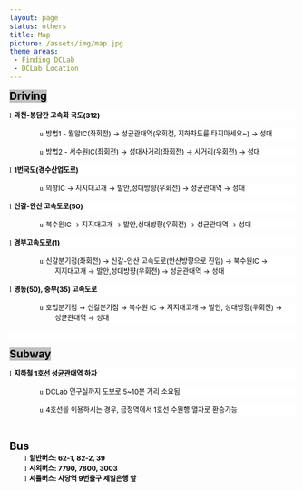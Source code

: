 ```yaml
---
layout: page
status: others
title: Map
picture: /assets/img/map.jpg
theme_areas:
 - Finding DCLab
 - DCLab Location
---
```


<p class=MsoNormal style='margin-bottom:0cm;line-height:normal;text-autospace: ideograph-other;word-break:keep-all'><b><span lang=EN-US style='font-size:14.0pt; color:black;background:silver'>Driving</span></b></p>

<p class=MsoListParagraph style='margin-left:20.0pt;text-indent:-20.0pt;
line-height:13.5pt;background:white;text-autospace:ideograph-other;word-break:
keep-all'><span lang=EN-US style='font-size:9.0pt;font-family:Wingdings;
color:black'>l<span style='font:7.0pt "Times New Roman"'>&nbsp; </span></span><b><span
style='font-size:9.0pt;color:black'>과천<span lang=EN-US>-</span>봉담간 고속화 국도<span
lang=EN-US>(312)</span></span></b></p>

<p class=MsoListParagraph style='margin-left:60.0pt;text-indent:-20.0pt;
line-height:13.5pt;background:white;text-autospace:ideograph-other;word-break:
keep-all'><span lang=EN-US style='font-size:9.0pt;font-family:Wingdings;
color:black'>u<span style='font:7.0pt "Times New Roman"'>&nbsp; </span></span><span
style='font-size:9.0pt;color:black'>방법<span lang=EN-US>1 - </span>월암<span
lang=EN-US>IC(</span>좌회전<span lang=EN-US>) </span>→ 성균관대역<span lang=EN-US>(</span>우회전<span
lang=EN-US>, </span>지하차도를 타지마세요<span lang=EN-US>~) </span>→ 성대</span></p>

<p class=MsoListParagraph style='margin-left:60.0pt;text-indent:-20.0pt;
line-height:13.5pt;background:white;text-autospace:ideograph-other;word-break:
keep-all'><span lang=EN-US style='font-size:9.0pt;font-family:Wingdings;
color:black'>u<span style='font:7.0pt "Times New Roman"'>&nbsp; </span></span><span
style='font-size:9.0pt;color:black'>방법<span lang=EN-US>2 - </span>서수원<span
lang=EN-US>IC(</span>좌회전<span lang=EN-US>) </span>→ 성대사거리<span lang=EN-US>(</span>좌회전<span
lang=EN-US>) </span>→ 사거리<span lang=EN-US>(</span>우회전<span lang=EN-US>) </span>→
성대</span></p>

<p class=MsoListParagraph style='margin-left:20.0pt;text-indent:-20.0pt;
line-height:13.5pt;background:white;text-autospace:ideograph-other;word-break:
keep-all'><span lang=EN-US style='font-size:9.0pt;font-family:Wingdings;
color:black'>l<span style='font:7.0pt "Times New Roman"'>&nbsp; </span></span><b><span
lang=EN-US style='font-size:9.0pt;color:black'>1</span></b><b><span
style='font-size:9.0pt;color:black'>번국도<span lang=EN-US>(</span>경수산업도로<span
lang=EN-US>)</span></span></b></p>

<p class=MsoListParagraph style='margin-left:60.0pt;text-indent:-20.0pt;
line-height:13.5pt;background:white;text-autospace:ideograph-other;word-break:
keep-all'><span lang=EN-US style='font-size:9.0pt;font-family:Wingdings;
color:black'>u<span style='font:7.0pt "Times New Roman"'>&nbsp; </span></span><span
style='font-size:9.0pt;color:black'>의왕<span lang=EN-US>IC </span>→ 지지대고개 → 발안<span
lang=EN-US>,</span>성대방향<span lang=EN-US>(</span>우회전<span lang=EN-US>) </span>→ 성균관대역
→ 성대</span></p>

<p class=MsoListParagraph style='margin-left:20.0pt;text-indent:-20.0pt;
line-height:13.5pt;background:white;text-autospace:ideograph-other;word-break:
keep-all'><span lang=EN-US style='font-size:9.0pt;font-family:Wingdings;
color:black'>l<span style='font:7.0pt "Times New Roman"'>&nbsp; </span></span><b><span
style='font-size:9.0pt;color:black'>신갈<span lang=EN-US>-</span>안산 고속도로<span
lang=EN-US>(50)</span></span></b></p>

<p class=MsoListParagraph style='margin-left:60.0pt;text-indent:-20.0pt;
line-height:13.5pt;background:white;text-autospace:ideograph-other;word-break:
keep-all'><span lang=EN-US style='font-size:9.0pt;font-family:Wingdings;
color:black'>u<span style='font:7.0pt "Times New Roman"'>&nbsp; </span></span><span
style='font-size:9.0pt;color:black'>북수원<span lang=EN-US>IC </span>→ 지지대고개 → 발안<span
lang=EN-US>,</span>성대방향<span lang=EN-US>(</span>우회전<span lang=EN-US>) </span>→ 성균관대역
→ 성대</span></p>

<p class=MsoListParagraph style='margin-left:20.0pt;text-indent:-20.0pt;
line-height:13.5pt;background:white;text-autospace:ideograph-other;word-break:
keep-all'><span lang=EN-US style='font-size:9.0pt;font-family:Wingdings;
color:black'>l<span style='font:7.0pt "Times New Roman"'>&nbsp; </span></span><b><span
style='font-size:9.0pt;color:black'>경부고속도로<span lang=EN-US>(1)</span></span></b></p>

<p class=MsoListParagraph style='margin-left:60.0pt;text-indent:-20.0pt;
line-height:13.5pt;background:white;text-autospace:ideograph-other;word-break:
keep-all'><span lang=EN-US style='font-size:9.0pt;font-family:Wingdings;
color:black'>u<span style='font:7.0pt "Times New Roman"'>&nbsp; </span></span><span
style='font-size:9.0pt;color:black'>신갈분기점<span lang=EN-US>(</span>좌회전<span
lang=EN-US>) </span>→ 신갈<span lang=EN-US>-</span>안산 고속도로<span lang=EN-US>(</span>안산방향으로
진입<span lang=EN-US>) </span>→ 북수원<span lang=EN-US>IC </span>→ 지지대고개 → 발안<span
lang=EN-US>,</span>성대방향<span lang=EN-US>(</span>우회전<span lang=EN-US>)&nbsp;</span>→
성균관대역 → 성대</span></p>

<p class=MsoListParagraph style='margin-left:20.0pt;text-indent:-20.0pt;
line-height:13.5pt;background:white;text-autospace:ideograph-other;word-break:
keep-all'><span lang=EN-US style='font-size:9.0pt;font-family:Wingdings;
color:black'>l<span style='font:7.0pt "Times New Roman"'>&nbsp; </span></span><b><span
style='font-size:9.0pt;color:black'>영동<span lang=EN-US>(50), </span>중부<span
lang=EN-US>(35) </span>고속도로</span></b></p>

<p class=MsoListParagraph style='margin-left:60.0pt;text-indent:-20.0pt;
line-height:13.5pt;background:white;text-autospace:ideograph-other;word-break:
keep-all'><span lang=EN-US style='font-size:9.0pt;font-family:Wingdings;
color:black'>u<span style='font:7.0pt "Times New Roman"'>&nbsp; </span></span><span
style='font-size:9.0pt;color:black'>호법분기점 → 신갈분기점 → 북수원 <span lang=EN-US>IC </span>→
지지대고개 → 발안<span lang=EN-US>, </span>성대방향<span lang=EN-US>(</span>우회전<span
lang=EN-US>) </span>→ 성균관대역 → 성대</span></p>

<p class=MsoNormal style='line-height:normal;background:white;text-autospace:
ideograph-other;word-break:keep-all'><span lang=EN-US style='font-size:9.0pt;
color:black'>&nbsp;</span></p>

<p class=MsoNormal style='margin-bottom:0cm;line-height:normal;text-autospace:
ideograph-other;word-break:keep-all'><b><span lang=EN-US style='font-size:14.0pt;
color:black;background:silver'>Subway</span></b></p>

<p class=MsoListParagraph style='margin-left:20.0pt;text-indent:-20.0pt;
line-height:13.5pt;background:white;text-autospace:ideograph-other;word-break:
keep-all'><span lang=EN-US style='font-size:9.0pt;font-family:Wingdings;
color:black'>l<span style='font:7.0pt "Times New Roman"'>&nbsp; </span></span><b><span
style='font-size:9.0pt;color:black'>지하철<span lang=EN-US> 1</span>호선 성균관대역 하차</span></b></p>

<p class=MsoListParagraph style='margin-left:60.0pt;text-indent:-20.0pt;
line-height:13.5pt;background:white;text-autospace:ideograph-other;word-break:
keep-all'><span lang=EN-US style='font-size:9.0pt;font-family:Wingdings;
color:black'>u<span style='font:7.0pt "Times New Roman"'>&nbsp; </span></span><span
lang=EN-US style='font-size:9.0pt;color:black'>DCLab </span><span
style='font-size:9.0pt;color:black'>연구실까지<b> </b>도보로<span lang=EN-US> 5~10</span>분
거리<span lang=EN-US>&nbsp;</span>소요됨</span></p>

<p class=MsoListParagraph style='margin-left:60.0pt;text-indent:-20.0pt;
line-height:13.5pt;background:white;text-autospace:ideograph-other;word-break:
keep-all'><span lang=EN-US style='font-size:9.0pt;font-family:Wingdings;
color:black'>u<span style='font:7.0pt "Times New Roman"'>&nbsp; </span></span><span
lang=EN-US style='font-size:9.0pt;color:black'>4</span><span style='font-size:
9.0pt;color:black'>호선을 이용하시는 경우<span lang=EN-US>, </span>금정역에서<span lang=EN-US>
1</span>호선 수원행 열차로 환승가능</span></p>

<p class=MsoNormal style='margin-bottom:0cm;line-height:normal;text-autospace:
ideograph-other;word-break:keep-all'><span lang=EN-US style='font-size:9.0pt;
color:black'>&nbsp;</span></p>

<p class=MsoNormal style='margin-bottom:0cm;line-height:normal;text-autospace:
ideograph-other;word-break:keep-all'><b><span lang=EN-US style='font-size:14.0pt;
color:black'>Bus</span></b></p>

<p class=MsoListParagraph style='margin-top:0cm;margin-right:0cm;margin-bottom:
0cm;margin-left:40.0pt;text-indent:-20.0pt;line-height:normal;text-autospace:
ideograph-other;word-break:keep-all'><span lang=EN-US style='font-size:9.0pt;
font-family:Wingdings;color:black'>l<span style='font:7.0pt "Times New Roman"'>&nbsp;
</span></span><b><span style='font-size:9.0pt;color:black'>일반버스<span
lang=EN-US>: 62-1, 82-2, 39</span></span></b></p>

<p class=MsoListParagraph style='margin-top:0cm;margin-right:0cm;margin-bottom:
0cm;margin-left:40.0pt;text-indent:-20.0pt;line-height:normal;text-autospace:
ideograph-other;word-break:keep-all'><span lang=EN-US style='font-size:9.0pt;
font-family:Wingdings;color:black'>l<span style='font:7.0pt "Times New Roman"'>&nbsp;
</span></span><b><span style='font-size:9.0pt;color:black'>시외버스<span
lang=EN-US>: 7790, 7800, 3003</span></span></b></p>

<p class=MsoListParagraph style='margin-top:0cm;margin-right:0cm;margin-bottom:
0cm;margin-left:40.0pt;text-indent:-20.0pt;line-height:normal;text-autospace:
ideograph-other;word-break:keep-all'><span lang=EN-US style='font-size:9.0pt;
font-family:Wingdings;color:black'>l<span style='font:7.0pt "Times New Roman"'>&nbsp;
</span></span><b><span style='font-size:9.0pt;color:black'>셔틀버스<span
lang=EN-US>: </span>사당역<span lang=EN-US> 9</span>번출구 제일은행 앞</span></b></p>

